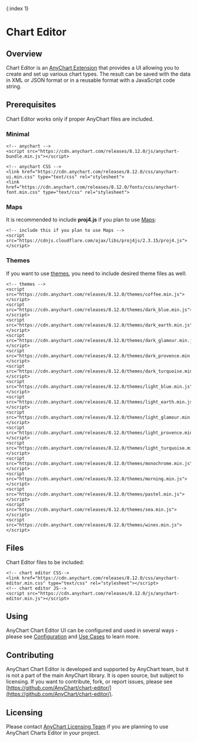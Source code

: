{:index 1}
# Chart Editor

## Overview

Chart Editor is an [AnyChart Extension](../Quick_Start/Modules#extensions) that provides a UI allowing you to create and set up various chart types. The result can be saved with the data in XML or JSON format or in a reusable format with a JavaScript code string.

## Prerequisites

Chart Editor works only if proper AnyChart files are included.

### Minimal

```
<!-- anychart -->
<script src="https://cdn.anychart.com/releases/8.12.0/js/anychart-bundle.min.js"></script>

<!-- anychart CSS -->
<link href="https://cdn.anychart.com/releases/8.12.0/css/anychart-ui.min.css" type="text/css" rel="stylesheet">
<link href="https://cdn.anychart.com/releases/8.12.0/fonts/css/anychart-font.min.css" type="text/css" rel="stylesheet">
```

### Maps

It is recommended to include **proj4.js** if you plan to use [Maps](../Maps/):

```
<!-- include this if you plan to use Maps -->
<script src="https://cdnjs.cloudflare.com/ajax/libs/proj4js/2.3.15/proj4.js"></script>
```

### Themes

If you want to use [themes](../Appearance_Settings/Themes), you need to include desired theme files as well:

```
<!-- themes -->
<script src="https://cdn.anychart.com/releases/8.12.0/themes/coffee.min.js"></script>
<script src="https://cdn.anychart.com/releases/8.12.0/themes/dark_blue.min.js"></script>
<script src="https://cdn.anychart.com/releases/8.12.0/themes/dark_earth.min.js"></script>
<script src="https://cdn.anychart.com/releases/8.12.0/themes/dark_glamour.min.js"></script>
<script src="https://cdn.anychart.com/releases/8.12.0/themes/dark_provence.min.js"></script>
<script src="https://cdn.anychart.com/releases/8.12.0/themes/dark_turquoise.min.js"></script>
<script src="https://cdn.anychart.com/releases/8.12.0/themes/light_blue.min.js"></script>
<script src="https://cdn.anychart.com/releases/8.12.0/themes/light_earth.min.js"></script>
<script src="https://cdn.anychart.com/releases/8.12.0/themes/light_glamour.min.js"></script>
<script src="https://cdn.anychart.com/releases/8.12.0/themes/light_provence.min.js"></script>
<script src="https://cdn.anychart.com/releases/8.12.0/themes/light_turquoise.min.js"></script>
<script src="https://cdn.anychart.com/releases/8.12.0/themes/monochrome.min.js"></script>
<script src="https://cdn.anychart.com/releases/8.12.0/themes/morning.min.js"></script>
<script src="https://cdn.anychart.com/releases/8.12.0/themes/pastel.min.js"></script>
<script src="https://cdn.anychart.com/releases/8.12.0/themes/sea.min.js"></script>
<script src="https://cdn.anychart.com/releases/8.12.0/themes/wines.min.js"></script>
```

## Files

Chart Editor files to be included:

```
<!-- chart editor CSS-->
<link href="https://cdn.anychart.com/releases/8.12.0/css/anychart-editor.min.css" type="text/css" rel="stylesheet"></script>
<!-- chart editor JS-->
<script src="https://cdn.anychart.com/releases/8.12.0/js/anychart-editor.min.js"></script>
```

## Using

AnyChart Chart Editor UI can be configured and used in several ways - please see [Configuration](Configuration) and [Use Cases](Use_Cases) to learn more.

## Contributing

AnyChart Chart Editor is developed and supported by AnyChart team, but it is not a part of the main AnyChart library. It is open source, but subject to licensing. If you want to contribute, fork, or report issues, please see [https://github.com/AnyChart/chart-editor/](https://github.com/AnyChart/chart-editor/).

## Licensing

Please contact [AnyChart Licensing Team](mailto:sales@anychart.com) if you are planning to use AnyChart Charts Editor in your project.